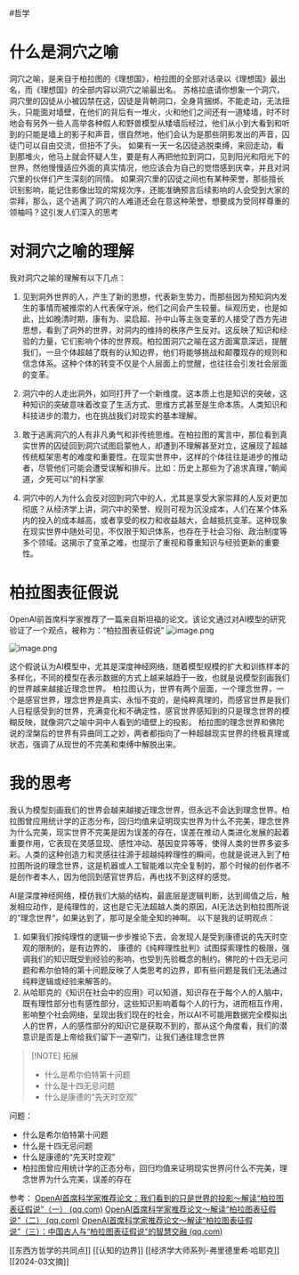 #哲学 
# 什么是洞穴之喻
洞穴之喻，是来自于柏拉图的《理想国》，柏拉图的全部对话录以《理想国》最出名，而《理想国》的全部内容以洞穴之喻最出名。
苏格拉底请你想象一个洞穴，洞穴里的囚徒从小被囚禁在这，囚徒是背朝洞口，全身背捆绑，不能走动，无法扭头，只能面对墙壁，在他们的背后有一堆火，火和他们之间还有一道矮墙，时不时地会有另外一些人高举各种假人和野兽模型从矮墙后经过，他们从小到大看到和听到的只能是墙上的影子和声音，很自然地，他们会认为是那些阴影发出的声音，囚徒门可以自由交流，但扭不了头。
如果有一天一名囚徒逃脱束缚，来回走动，看到那堆火，他马上就会怀疑人生，要是有人再把他拉到洞口，见到阳光和阳光下的世界，然他慢慢适应外面的真实情况，他应该会为自己的觉悟感到庆幸，并且对洞穴里的伙伴们产生深刻的同情。
如果洞穴里的囚徒之间也有某种荣誉，那些擅长识别影响，能记住影像出现的常规次序，还能准确预言后续影响的人会受到大家的崇拜，那么，这个逃离了洞穴的人难道还会在意这种荣誉，想要成为受同样尊重的领袖吗？这引发人们深入的思考

# 对洞穴之喻的理解
我对洞穴之喻的理解有以下几点：
1. 见到洞外世界的人，产生了新的思想，代表新生势力，而那些因为预知洞内发生的事情而被推崇的人代表保守派，他们之间会产生较量。纵观历史，也是如此，比如晚清时期，康有为、梁启超、孙中山等主张变革的人接受了西方先进思想，看到了洞外的世界，对洞内的维持的秩序产生反对。这反映了知识和经验的力量，它们影响个体的世界观。柏拉图洞穴之喻在这方面寓意深远，提醒我们，一旦个体超越了既有的认知边界，他们将能够挑战和颠覆现存的规则和信念体系。这种个体的转变不仅是个人层面上的觉醒，也往往会引发社会层面的变革。
    
2. 洞穴中的人走出洞外，如同打开了一个新维度。这本质上也是知识的突破，这种知识的突破意味着改变了生活方式、思维方式甚至是生命本质。人类知识和科技进步的潜力，也在挑战我们对现实的基本理解。
    
3. 敢于逃离洞穴的人有非凡勇气和非传统思维。在柏拉图的寓言中，那位看到真实世界的囚徒回到洞穴试图启蒙他人，却遭到不理解甚至对立，这展现了超越传统框架思考的难度和重要性。在现实世界中，这样的个体往往是进步的推动者，尽管他们可能会遭受误解和排斥。比如：历史上那些为了追求真理，”朝闻道，夕死可以“的科学家
    
4. 洞穴中的人为什么会反对回到洞穴中的人，尤其是享受大家崇拜的人反对更加彻底？从经济学上讲，洞穴中的荣誉、规则可视为沉没成本，人们在某个体系内的投入的成本越高，或者享受的权力和收益越大，会越抵抗变革。这种现象在现实世界中随处可见，不仅限于知识体系，也存在于社会习俗、政治制度等多个领域。这揭示了变革之难，也提示了重视和尊重知识与经验更新的重要性。


# 柏拉图表征假说
OpenAI前首席科学家推荐了一篇来自斯坦福的论文。该论文通过对AI模型的研究验证了一个观点，被称为：“柏拉图表征假说”
![image.png](https://build-web.oss-cn-qingdao.aliyuncs.com/my_pic_file/20240619205358.png)

![image.png](https://build-web.oss-cn-qingdao.aliyuncs.com/my_pic_file/20240619223837.png)

这个假说认为AI模型中，尤其是深度神经网络，随着模型规模的扩大和训练样本的多样化，不同的模型在表示数据的方式上越来越趋于一致，也就是说模型刻画我们的世界越来越接近理念世界。
柏拉图认为，世界有两个层面，一个理念世界，一个是感官世界，理念世界是真实、永恒不变的，是纯粹真理的，而感官世界是我们人日程感受到的世界，充满变化和不确定性，感官世界感知到的只是理念世界的模糊反映，就像洞穴之喻中洞中人看到的墙壁上的投影。
柏拉图的理念世界和佛陀说的涅槃后的世界有异曲同工之妙，两者都指向了一种超越现实世界的终极真理或状态，强调了从现世的不完美和束缚中解脱出来。


# 我的思考
我认为模型刻画我们的世界会越来越接近理念世界，但永远不会达到理念世界。柏拉图曾应用统计学的正态分布，回归均值来证明现实世界为什么不完美，理念世界为什么完美，现实世界不完美是因为误差的存在，误差在推动人类进化发展的起着重要作用，它表现在灵感显现、感性冲动、基因变异等等，使得人类的世界多姿多彩。人类的这种创造力和灵感往往源于超越纯粹理性的瞬间，也就是说进入到了柏拉图所说的理念世界，这是机器或人工智能难以完全复制的，那个时候的创作者不是创作者本人，因为他回到感官世界后，再也找不到这样的感觉。

AI是深度神经网络，模仿我们大脑的结构，最底层是逻辑判断，达到阈值之后，触发相应动作，是纯理性的，这也是它无法超越人类的原因，AI无法达到柏拉图所说的”理念世界“，如果达到了，那可是全能全知的神啊。
以下是我的证明观点：
1. 如果我们按纯理性的逻辑一步步推论下去，会发现人是受到康德说的先天时空观的限制的，是有边界的， 康德的《纯粹理性批判》试图探索理性的极限，强调我们的知识既受到经验的影响，也受到先验概念的制约。佛陀的十四无忌问题和希尔伯特的第十问题反映了人类思考的边界，即有些问题是我们无法通过纯粹逻辑或经验来解答的。
2. 从哈耶克的《知识在社会中的应用》可以知道，知识存在于每个人的人脑中，既有理性部分也有感性部分，这些知识影响着每个人的行为，进而相互作用，影响整个社会网络，呈现出我们现在的社会，所以AI不可能用数据完全模拟出人的世界，人的感性部分的知识它是获取不到的，那从这个角度看，我们的潜意识是否是上帝给我们留下一道窄门，让我们通往理念世界


> [!NOTE] 拓展
> - 什么是希尔伯特第十问题
> - 什么是十四无忌问题
> - 什么是康德的“先天时空观”


问题：
- 什么是希尔伯特第十问题
- 什么是十四无忌问题
- 什么是康德的“先天时空观”
- 柏拉图曾应用统计学的正态分布，回归均值来证明现实世界问什么不完美，理念世界为什么完美，误差的存在


参考：
[OpenAI首席科学家推荐论文：我们看到的只是世界的投影～解读“柏拉图表征假说”（一） (qq.com)](https://mp.weixin.qq.com/s?__biz=MzkxMjYwNTgxOQ==&mid=2247484744&idx=1&sn=1dcfd7f131817f339c35aa16289f98d9&scene=21#wechat_redirect)
[OpenAI首席科学家推荐论文～解读“柏拉图表征假说”（二） (qq.com)](https://mp.weixin.qq.com/s?__biz=MzkxMjYwNTgxOQ==&mid=2247484747&idx=1&sn=53ce70c437c62474f557cf6063406e05&chksm=c10b125ff67c9b49485eab1984a5e2ef281947f77dc9f175c3316ff4fd6ed8f2a4387f4cc358&cur_album_id=3296589090389262342&scene=189#wechat_redirect)
[OpenAI首席科学家推荐论文～解读“柏拉图表征假说”（三）：中国古人与“柏拉图表征假说”的智慧交融 (qq.com)](https://mp.weixin.qq.com/s?__biz=MzkxMjYwNTgxOQ==&mid=2247484750&idx=1&sn=e54ba36d7d1d933b674bd39699552979&chksm=c10b125af67c9b4c5df366db7cf2ff6b4a8b2bc2409de90032c8275ca2883edf87ac4f4e1ecd&cur_album_id=3296589090389262342&scene=189#wechat_redirect)


[[东西方哲学的共同点]]
[[认知的边界]]
[[经济学大师系列-弗里德里希·哈耶克]]
[[2024-03文摘]]